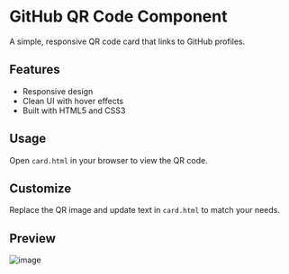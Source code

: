 # GitHub QR Code Component

A simple, responsive QR code card that links to GitHub profiles.

## Features
- Responsive design
- Clean UI with hover effects
- Built with HTML5 and CSS3

## Usage
Open `card.html` in your browser to view the QR code.

## Customize
Replace the QR image and update text in `card.html` to match your needs.

## Preview 

![image](https://github.com/user-attachments/assets/a77bd05d-a1ac-4ec7-bf4b-31086cc5a60f)
